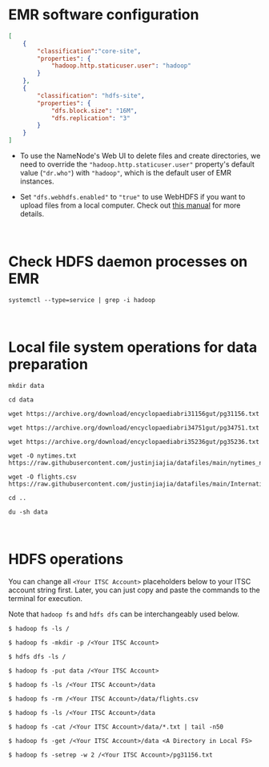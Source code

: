 

# EMR software configuration 

```json
[
    {
        "classification":"core-site",
        "properties": {
            "hadoop.http.staticuser.user": "hadoop"
        }
    },
    {
        "classification": "hdfs-site",
        "properties": {
            "dfs.block.size": "16M",
            "dfs.replication": "3"
        }
    }
]
```

-  To use the NameNode's Web UI to delete files and create directories, we need to override the `"hadoop.http.staticuser.user"` property's default value (`"dr.who"`) with `"hadoop"`, which is the default user of EMR instances.

- Set `"dfs.webhdfs.enabled"` to `"true"` to use WebHDFS if you want to upload files from a local computer. Check out [this manual](webhdfs_emr.md) for more details.

<br>

# Check HDFS daemon processes on EMR

```shell
systemctl --type=service | grep -i hadoop
```

<br>

# Local file system operations for data preparation

```shell
mkdir data

cd data

wget https://archive.org/download/encyclopaediabri31156gut/pg31156.txt

wget https://archive.org/download/encyclopaediabri34751gut/pg34751.txt

wget https://archive.org/download/encyclopaediabri35236gut/pg35236.txt

wget -O nytimes.txt https://raw.githubusercontent.com/justinjiajia/datafiles/main/nytimes_news_articles.txt

wget -O flights.csv https://raw.githubusercontent.com/justinjiajia/datafiles/main/International_Report_Passengers.csv

cd ..

du -sh data
```

<br>

# HDFS operations

You can change all `<Your ITSC Account>` placeholders below to your ITSC account string first. Later, you can just copy and paste the commands to the terminal for execution.

Note that `hadoop fs` and `hdfs dfs` can be interchangeably used below.

```shell
$ hadoop fs -ls /

$ hadoop fs -mkdir -p /<Your ITSC Account>

$ hdfs dfs -ls /

$ hadoop fs -put data /<Your ITSC Account>

$ hadoop fs -ls /<Your ITSC Account>/data

$ hadoop fs -rm /<Your ITSC Account>/data/flights.csv

$ hadoop fs -ls /<Your ITSC Account>/data

$ hadoop fs -cat /<Your ITSC Account>/data/*.txt | tail -n50

$ hadoop fs -get /<Your ITSC Account>/data <A Directory in Local FS> 

$ hadoop fs -setrep -w 2 /<Your ITSC Account>/pg31156.txt
```
